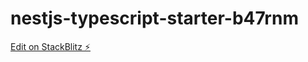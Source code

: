 # nestjs-typescript-starter-b47rnm

[Edit on StackBlitz ⚡️](https://stackblitz.com/edit/nestjs-typescript-starter-b47rnm)